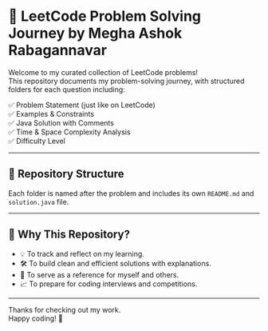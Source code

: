 # 🚀 LeetCode Problem Solving Journey by Megha Ashok Rabagannavar

Welcome to my curated collection of LeetCode problems!  
This repository documents my problem-solving journey, with structured folders for each question including:

✅ Problem Statement (just like on LeetCode)  
✅ Examples & Constraints  
✅ Java Solution with Comments  
✅ Time & Space Complexity Analysis  
✅ Difficulty Level

---

## 📁 Repository Structure

Each folder is named after the problem and includes its own `README.md` and `solution.java` file.

---

## 🧠 Why This Repository?

- 💡 To track and reflect on my learning.
- 🛠️ To build clean and efficient solutions with explanations.
- 📘 To serve as a reference for myself and others.
- 📈 To prepare for coding interviews and competitions.

---

Thanks for checking out my work.  
Happy coding! 🚀
